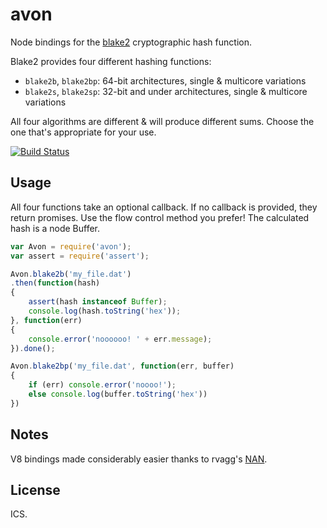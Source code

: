 # avon

Node bindings for the [blake2](https://blake2.net) cryptographic hash function.

Blake2 provides four different hashing functions:

* `blake2b`, `blake2bp`: 64-bit architectures, single & multicore variations
* `blake2s`, `blake2sp`: 32-bit and under architectures, single & multicore variations

All four algorithms are different & will produce different sums. Choose the one that's appropriate for your use.

[![Build Status](http://img.shields.io/travis/ceejbot/avon.svg?style=flat)](http://travis-ci.org/ceejbot/avon)

## Usage

All four functions take an optional callback. If no callback is provided, they return promises. Use the flow control method you prefer! The calculated hash is a node Buffer.

```javascript
var Avon = require('avon');
var assert = require('assert');

Avon.blake2b('my_file.dat')
.then(function(hash)
{
	assert(hash instanceof Buffer);
	console.log(hash.toString('hex'));
}, function(err)
{
	console.error('noooooo! ' + err.message);
}).done();

Avon.blake2bp('my_file.dat', function(err, buffer)
{
	if (err) console.error('noooo!');
	else console.log(buffer.toString('hex'))
})
```

## Notes

V8 bindings made considerably easier thanks to rvagg's [NAN](https://github.com/rvagg/nan).

## License

ICS.
